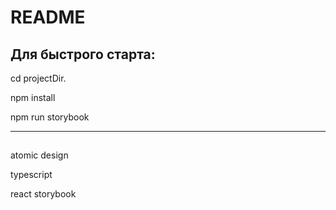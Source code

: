# README #

## Для быстрого старта: ##

cd projectDir.

npm install

npm run storybook

---

## ##
atomic design

typescript

react
storybook
